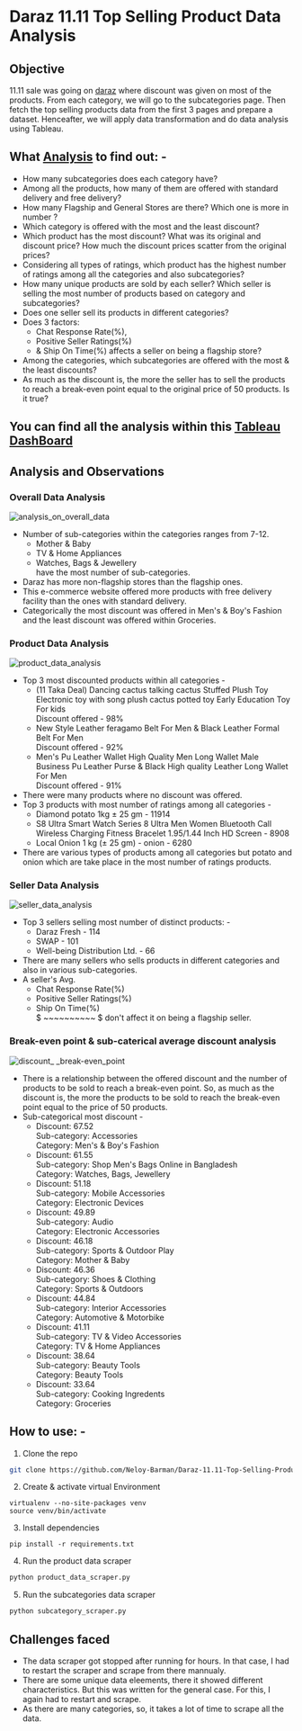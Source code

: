 # Daraz 11.11 Top Selling Product Data Analysis #
## Objective
11.11 sale was going on [daraz](https://www.daraz.com.bd/) where discount was given on most of the products. From each category, we will go to the subcategories page. 
Then fetch the top selling products data from the first 3 pages and prepare a dataset. Henceafter, we will apply data transformation and do data analysis using Tableau. 

## What [Analysis](https://public.tableau.com/app/profile/neloy.barman/viz/Daraz11_11TopSellingProductDataAnalysis/analysis_on_overall_data) to find out: - ##
* How many subcategories does each category have? 
* Among all the products, how many of them are offered with standard delivery and free delivery? 
* How many Flagship and General Stores are there? Which one is more in number ?
* Which category is offered with the most and the least discount?  
* Which product has the most discount? What was its original and discount price? How much the discount prices scatter from the original prices?
* Considering all types of ratings, which product has the highest number of ratings among all the categories and also subcategories? 
* How many unique products are sold by each seller? Which seller is selling the most number of products based on category and subcategories?
* Does one seller sell its products in different categories? 
* Does 3 factors: 
  * Chat Response Rate(%), 
  * Positive Seller Ratings(%) 
  * & Ship On Time(%)
    affects a seller on being a flagship store?
* Among the categories, which subcategories are offered with the most & the least discounts?
* As much as the discount is, the more the seller has to sell the products to reach a break-even point equal to the original price of 50 products. Is it true?
## You can find all the analysis within this [Tableau DashBoard](https://public.tableau.com/app/profile/neloy.barman/viz/Daraz11_11TopSellingProductDataAnalysis/analysis_on_overall_data)

## Analysis and Observations

### Overall Data Analysis
![analysis_on_overall_data](https://github.com/Neloy-Barman/Daraz-11.11-Top-Selling-Product-Data-Analysis/assets/110896263/27b7df19-4322-4787-90a8-c4eceab536bb)
* Number of sub-categories within the categories ranges from 7-12.
   * Mother & Baby
   * TV & Home Appliances
   * Watches, Bags & Jewellery<br/>
    have the most number of sub-categories.
* Daraz has more non-flagship stores than the flagship ones.
* This e-commerce website offered more products with free delivery facility than the ones with standard delivery.
* Categorically the most discount was offered in Men's & Boy's Fashion and the least discount was offered within Groceries.
### Product Data Analysis
![product_data_analysis](https://github.com/Neloy-Barman/Daraz-11.11-Top-Selling-Product-Data-Analysis/assets/110896263/c59eeca2-c1fb-42ed-8a8a-4c05249113b0)
* Top 3 most discounted products within all categories -
  * (11 Taka Deal) Dancing cactus talking cactus Stuffed Plush Toy Electronic toy with song plush cactus potted toy Early Education Toy For kids<br/>
    Discount offered - 98%
  * New Style Leather feragamo Belt For Men & Black Leather Formal Belt For Men<br/>
    Discount offered - 92%
  * Men's Pu Leather Wallet High Quality Men Long Wallet Male Business Pu Leather Purse & Black High quality Leather Long Wallet For Men<br/>
    Discount offered - 91%
* There were many products where no discount was offered.
* Top 3 products with most number of ratings among all categories -
  * Diamond potato 1kg ± 25 gm - 11914
  * S8 Ultra Smart Watch Series 8 Ultra Men Women Bluetooth Call Wireless Charging Fitness Bracelet 1.95/1.44 Inch HD Screen - 8908
  * Local Onion 1 kg (± 25 gm) - onion - 6280
* There are various types of products among all categories but potato and onion which are take place in the most number of ratings products.
### Seller Data Analysis
![seller_data_analysis](https://github.com/Neloy-Barman/Daraz-11.11-Top-Selling-Product-Data-Analysis/assets/110896263/ee988217-986c-443e-b725-fe29c9ca3b99)
* Top 3 sellers selling most number of distinct products: -
  * Daraz Fresh - 114
  * SWAP - 101
  * Well-being Distribution Ltd. - 66  
* There are many sellers who sells products in different categories and also in various sub-categories.
* A seller's Avg.
  * Chat Response Rate(%)
  * Positive Seller Ratings(%)
  * Ship On Time(%) <br/>
    $ ~~~~~~~~~~ $ don't affect it on being a flagship seller.
### Break-even point & sub-caterical average discount analysis 
![discount_ _break-even_point](https://github.com/Neloy-Barman/Daraz-11.11-Top-Selling-Product-Data-Analysis/assets/110896263/ca47c76c-5d37-44f0-83e3-2b2833887b3d)
* There is a relationship between the offered discount and the number of products to be sold to reach a break-even point. So, as much as the discount is, the more the products to be sold to reach the break-even point equal to the price of 50 products.<br/>
* Sub-categorical most discount -<br/>
  * Discount: 67.52<br/>
    Sub-category:  Accessories  <br/>
    Category: Men's & Boy's Fashion<br/>
  * Discount: 61.55<br/>
    Sub-category:  Shop Men's Bags Online in Bangladesh  <br/>
    Category: Watches, Bags, Jewellery<br/>
  * Discount: 51.18<br/>
    Sub-category:  Mobile Accessories <br/>
    Category: Electronic Devices <br/>
  * Discount: 49.89<br/>
    Sub-category:  Audio <br/>
    Category: Electronic Accessories<br/>
  * Discount: 46.18<br/>
    Sub-category: Sports & Outdoor Play <br/>
    Category: Mother & Baby<br/>
  * Discount: 46.36<br/>
    Sub-category: Shoes & Clothing <br/>
    Category: Sports & Outdoors<br/>
  * Discount: 44.84<br/>
    Sub-category: Interior Accessories<br/>
    Category: Automotive & Motorbike<br/>
  * Discount: 41.11<br/>
    Sub-category: TV & Video Accessories<br/>
    Category: TV & Home Appliances<br/>
  * Discount: 38.64<br/>
    Sub-category: Beauty Tools<br/>
    Category: Beauty Tools<br/>
  * Discount: 33.64<br/>
    Sub-category: Cooking Ingredents<br/>
    Category: Groceries<br/>

## How to use: - 
1. Clone the repo
```bash
git clone https://github.com/Neloy-Barman/Daraz-11.11-Top-Selling-Product-Data-Analysis.git
```
2. Create & activate virtual Environment
```
virtualenv --no-site-packages venv
source venv/bin/activate
``` 
3. Install dependencies
```
pip install -r requirements.txt
```
4. Run the product data scraper
```bash
python product_data_scraper.py
```
5. Run the subcategories data scraper
```bash
python subcategory_scraper.py
```

## Challenges faced
* The data scraper got stopped after running for hours. In that case, I had to restart the scraper and scrape from there mannualy.
* There are some unique data eleements, there it showed different characteristics. But this was written for the general case. For this, I again had to restart and scrape.
* As there are many categories, so, it takes a lot of time to scrape all the data.            
